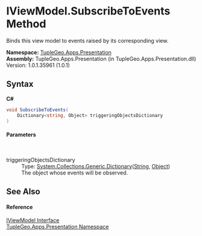 # IViewModel.SubscribeToEvents Method 
 

Binds this view model to events raised by its corresponding view.

**Namespace:**&nbsp;<a href="N_TupleGeo_Apps_Presentation">TupleGeo.Apps.Presentation</a><br />**Assembly:**&nbsp;TupleGeo.Apps.Presentation (in TupleGeo.Apps.Presentation.dll) Version: 1.0.1.35961 (1.0.1)

## Syntax

**C#**<br />
``` C#
void SubscribeToEvents(
	Dictionary<string, Object> triggeringObjectsDictionary
)
```


#### Parameters
&nbsp;<dl><dt>triggeringObjectsDictionary</dt><dd>Type: <a href="http://msdn2.microsoft.com/en-us/library/xfhwa508" target="_blank">System.Collections.Generic.Dictionary</a>(<a href="http://msdn2.microsoft.com/en-us/library/s1wwdcbf" target="_blank">String</a>, <a href="http://msdn2.microsoft.com/en-us/library/e5kfa45b" target="_blank">Object</a>)<br />The object whose events will be observed.</dd></dl>

## See Also


#### Reference
<a href="T_TupleGeo_Apps_Presentation_IViewModel">IViewModel Interface</a><br /><a href="N_TupleGeo_Apps_Presentation">TupleGeo.Apps.Presentation Namespace</a><br />